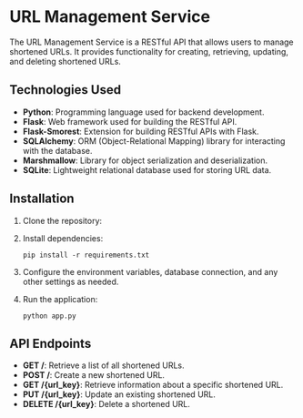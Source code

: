 # URL Management Service

The URL Management Service is a RESTful API that allows users to manage shortened URLs. It provides functionality for creating, retrieving, updating, and deleting shortened URLs.

## Technologies Used

- **Python**: Programming language used for backend development.
- **Flask**: Web framework used for building the RESTful API.
- **Flask-Smorest**: Extension for building RESTful APIs with Flask.
- **SQLAlchemy**: ORM (Object-Relational Mapping) library for interacting with the database.
- **Marshmallow**: Library for object serialization and deserialization.
- **SQLite**: Lightweight relational database used for storing URL data.

## Installation

1. Clone the repository:

2. Install dependencies:

    ```
    pip install -r requirements.txt
    ```

3. Configure the environment variables, database connection, and any other settings as needed.

4. Run the application:

    ```
    python app.py
    ```

## API Endpoints

- **GET /**: Retrieve a list of all shortened URLs.
- **POST /**: Create a new shortened URL.
- **GET /{url_key}**: Retrieve information about a specific shortened URL.
- **PUT /{url_key}**: Update an existing shortened URL.
- **DELETE /{url_key}**: Delete a shortened URL.
